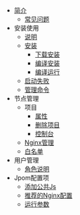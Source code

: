 * [简介](README.md)
    * [常见问题](fqa/FQA.md)
* 安装使用
    * [说明](./install/deploy-doc.md)
    * [安装](./install/install.md)
        * [下载安装](./install/download_install.md)
        * [编译安装](./install/build_install.md)
        * [编译运行](./install/build_run.md)
    * [启动失败](install/startFail.md)
    * [管理命令](install/command.md)
* 节点管理
    * 项目
        * [属性](./project/project.md)
        * [删除项目](./project/deleteProject.md)
        * [控制台](./project/conlose-log.md)
    * [Nginx管理](node/nginx/nginx-manager.md)
    * [白名单](node/whitelist.md)
* 用户管理
    * [角色说明](user/userRole.md)
* Jpom配置项
    * [添加公共Js](config/addScript.md)
    * [推荐的Nginx配置](config/nginx-config.md)
    * [运行参数](config/par.md)